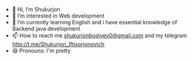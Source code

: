 - 👋 Hi, I’m Shukurjon 
- 👀 I’m interested in Web development
- 🌱 I’m currently learning English and i have essential knowledge of Backend java development
- 📫 How to reach me shukurjonboqiyev0@gmail.com and my telegram http://t.me/Shukurjon_Iftixorjonovich
- 😄 Pronouns:  I'm pretty

<!---
shukurjon04/shukurjon04 is a ✨ special ✨ repository because its `README.md` (this file) appears on your GitHub profile.
You can click the Preview link to take a look at your changes.
--->
